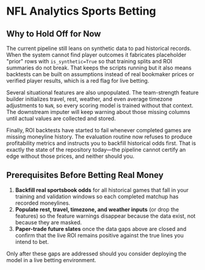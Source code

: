 # NFL Analytics Sports Betting

## Why to Hold Off for Now

The current pipeline still leans on synthetic data to pad historical records. When the
system cannot find player outcomes it fabricates placeholder "prior" rows with
`is_synthetic=True` so that training splits and ROI summaries do not break. That keeps
the scripts running but it also means backtests can be built on assumptions instead of
real bookmaker prices or verified player results, which is a red flag for live betting.

Several situational features are also unpopulated. The team-strength feature builder
initializes travel, rest, weather, and even average timezone adjustments to `NaN`, so
every scoring model is trained without that context. The downstream imputer will keep
warning about those missing columns until actual values are collected and stored.

Finally, ROI backtests have started to fail whenever completed games are missing
moneyline history. The evaluation routine now refuses to produce profitability metrics
and instructs you to backfill historical odds first. That is exactly the state of the
repository today—the pipeline cannot certify an edge without those prices, and neither
should you.

## Prerequisites Before Betting Real Money

1. **Backfill real sportsbook odds** for all historical games that fall in your
   training and validation windows so each completed matchup has recorded moneylines.
2. **Populate rest, travel, timezone, and weather inputs** (or drop the features) so
   the feature warnings disappear because the data exist, not because they are masked.
3. **Paper-trade future slates** once the data gaps above are closed and confirm that
   the live ROI remains positive against the true lines you intend to bet.

Only after these gaps are addressed should you consider deploying the model in a live
betting environment.
